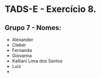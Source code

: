 # TADS-E - Exercício 8.

## Grupo 7 - Nomes:

+ Alexander 
+ Cleber 
+ Fernanda 
+ Giovanna 
+ Kalliani Lima dos Santos
+ Luiz 
+ 
